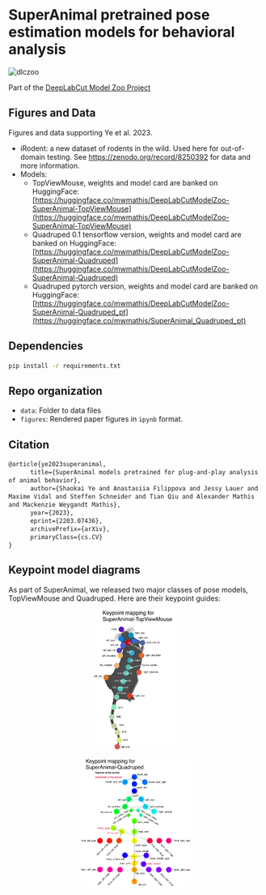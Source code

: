 # SuperAnimal pretrained pose estimation models for behavioral analysis

![dlczoo](https://user-images.githubusercontent.com/28102185/209353843-cabc66e4-ab19-49df-8d46-5f1ddc9b5abe.png)

Part of the [DeepLabCut Model Zoo Project](modelzoo.deeplabcut.org)


## Figures and Data

Figures and data supporting Ye et al. 2023.

- iRodent: a new dataset of rodents in the wild. Used here for out-of-domain testing. See https://zenodo.org/record/8250392 for data and more information.
- Models:
  - TopViewMouse, weights and model card are banked on HuggingFace: [https://huggingface.co/mwmathis/DeepLabCutModelZoo-SuperAnimal-TopViewMouse](https://huggingface.co/mwmathis/DeepLabCutModelZoo-SuperAnimal-TopViewMouse)
  - Quadruped 0.1 tensorflow version, weights and model card are banked on HuggingFace: [https://huggingface.co/mwmathis/DeepLabCutModelZoo-SuperAnimal-Quadruped](https://huggingface.co/mwmathis/DeepLabCutModelZoo-SuperAnimal-Quadruped)
  - Quadruped pytorch version, weights and model card are banked on HuggingFace: [https://huggingface.co/mwmathis/DeepLabCutModelZoo-SuperAnimal-Quadruped_pt](https://huggingface.co/mwmathis/SuperAnimal_Quadruped_pt)


## Dependencies

```bash
pip install -r requirements.txt
```

## Repo organization

- ``data``: Folder to data files
- ``figures``: Rendered paper figures in `ipynb` format. 


## Citation

```
@article{ye2023superanimal,
      title={SuperAnimal models pretrained for plug-and-play analysis of animal behavior}, 
      author={Shaokai Ye and Anastasiia Filippova and Jessy Lauer and Maxime Vidal and Steffen Schneider and Tian Qiu and Alexander Mathis and Mackenzie Weygandt Mathis},
      year={2023},
      eprint={2203.07436},
      archivePrefix={arXiv},
      primaryClass={cs.CV}
}
```

## Keypoint model diagrams

As part of SuperAnimal, we released two major classes of pose models, TopViewMouse and Quadruped. Here are their keypoint guides:

<p align="center">
<img src="https://github.com/AdaptiveMotorControlLab/modelzoo-figures/blob/main/data/pose_skeleton_key_topviewmouse.png" width="33%">
</p>

<p align="center">
<img src="https://github.com/AdaptiveMotorControlLab/modelzoo-figures/blob/main/data/pose_skeleton_key_quadruped.png" width="43%">
</p>


